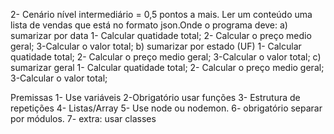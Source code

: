 2- Cenário nível intermediário = 0,5 pontos a mais.
     Ler um conteúdo uma lista de vendas que está no formato json.Onde o programa deve:
     a) sumarizar por data
         1- Calcular  quatidade total;
          2- Calcular o preço medio geral;
          3-Calcular o valor total;
    b) sumarizar por estado  (UF)
          1- Calcular  quatidade total;
          2- Calcular o preço medio geral;
          3-Calcular o valor total;
    c)  sumarizar geral
          1- Calcular  quatidade total;
          2- Calcular o preço medio geral;
          3-Calcular o valor total;
    

Premissas
   1- Use variáveis
   2-Obrigatório usar funções
   3- Estrutura de repetições
   4- Listas/Array
   5- Use node ou nodemon.
   6- obrigatório separar por módulos.
   7- extra: usar classes
